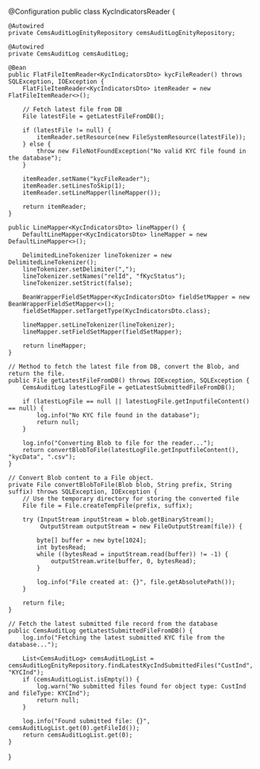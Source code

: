 @Configuration
public class KycIndicatorsReader {

    @Autowired
    private CemsAuditLogEnityRepository cemsAuditLogEnityRepository;

    @Autowired
    private CemsAuditLog cemsAuditLog;

    @Bean
    public FlatFileItemReader<KycIndicatorsDto> kycFileReader() throws SQLException, IOException {
        FlatFileItemReader<KycIndicatorsDto> itemReader = new FlatFileItemReader<>();
        
        // Fetch latest file from DB
        File latestFile = getLatestFileFromDB();
        
        if (latestFile != null) {
            itemReader.setResource(new FileSystemResource(latestFile));
        } else {
            throw new FileNotFoundException("No valid KYC file found in the database");
        }
        
        itemReader.setName("kycFileReader");
        itemReader.setLinesToSkip(1);
        itemReader.setLineMapper(lineMapper());
        
        return itemReader;
    }

    public LineMapper<KycIndicatorsDto> lineMapper() {
        DefaultLineMapper<KycIndicatorsDto> lineMapper = new DefaultLineMapper<>();
        
        DelimitedLineTokenizer lineTokenizer = new DelimitedLineTokenizer();
        lineTokenizer.setDelimiter(",");
        lineTokenizer.setNames("relId", "fKycStatus");
        lineTokenizer.setStrict(false);
        
        BeanWrapperFieldSetMapper<KycIndicatorsDto> fieldSetMapper = new BeanWrapperFieldSetMapper<>();
        fieldSetMapper.setTargetType(KycIndicatorsDto.class);
        
        lineMapper.setLineTokenizer(lineTokenizer);
        lineMapper.setFieldSetMapper(fieldSetMapper);
        
        return lineMapper;
    }

    // Method to fetch the latest file from DB, convert the Blob, and return the file.
    public File getLatestFileFromDB() throws IOException, SQLException {
        CemsAuditLog latestLogFile = getLatestSubmittedFileFromDB();
        
        if (latestLogFile == null || latestLogFile.getInputfileContent() == null) {
            log.info("No KYC file found in the database");
            return null;
        }

        log.info("Converting Blob to file for the reader...");
        return convertBlobToFile(latestLogFile.getInputfileContent(), "kycData", ".csv");
    }

    // Convert Blob content to a File object.
    private File convertBlobToFile(Blob blob, String prefix, String suffix) throws SQLException, IOException {
        // Use the temporary directory for storing the converted file
        File file = File.createTempFile(prefix, suffix);
        
        try (InputStream inputStream = blob.getBinaryStream();
             OutputStream outputStream = new FileOutputStream(file)) {
            
            byte[] buffer = new byte[1024];
            int bytesRead;
            while ((bytesRead = inputStream.read(buffer)) != -1) {
                outputStream.write(buffer, 0, bytesRead);
            }

            log.info("File created at: {}", file.getAbsolutePath());
        }
        
        return file;
    }

    // Fetch the latest submitted file record from the database
    public CemsAuditLog getLatestSubmittedFileFromDB() {
        log.info("Fetching the latest submitted KYC file from the database...");
        
        List<CemsAuditLog> cemsAuditLogList = cemsAuditLogEnityRepository.findLatestKycIndSubmittedFiles("CustInd", "KYCInd");
        if (cemsAuditLogList.isEmpty()) {
            log.warn("No submitted files found for object type: CustInd and fileType: KYCInd");
            return null;
        }
        
        log.info("Found submitted file: {}", cemsAuditLogList.get(0).getFileId());
        return cemsAuditLogList.get(0);
    }
}
